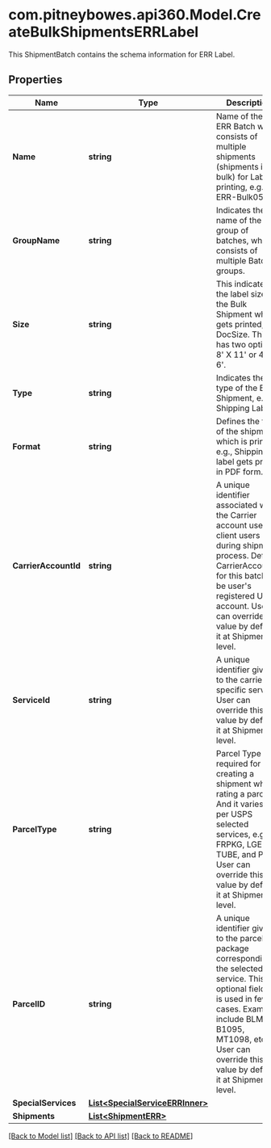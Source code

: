 # com.pitneybowes.api360.Model.CreateBulkShipmentsERRLabel
This ShipmentBatch contains the schema information for ERR Label.

## Properties

Name | Type | Description | Notes
------------ | ------------- | ------------- | -------------
**Name** | **string** | Name of the of ERR Batch which consists of multiple shipments (shipments in bulk) for Label printing, e.g. ERR-Bulk05. | 
**GroupName** | **string** | Indicates the name of the group of batches, which consists of multiple Batch groups. | [optional] 
**Size** | **string** | This indicates the label size of the Bulk Shipment when it gets printed,i.e., DocSize. This has two options 8&#39; X 11&#39; or 4&#39; X 6&#39;. | 
**Type** | **string** | Indicates the type of the Batch Shipment, e.g., Shipping Label. | 
**Format** | **string** | Defines the type of the shipment which is printed, e.g., Shipping label gets printed in PDF form. | [optional] 
**CarrierAccountId** | **string** | A unique identifier associated with the Carrier account used by client users during shipment process. Default CarrierAccountID for this batch will be user&#39;s registered USPS account. User can override this value by defining it at Shipment level. | 
**ServiceId** | **string** | A unique identifier given to the carrier-specific service. User can override this value by defining it at Shipment level. | 
**ParcelType** | **string** | Parcel Type is required for creating a shipment while rating a parcel. And it varies as per USPS selected services, e.g. FRPKG, LGENV, TUBE, and PKG. User can override this value by defining it at Shipment level. | 
**ParcelID** | **string** | A unique identifier given to the parcel or package corresponding to the selected service. This is optional field, but is used in few cases. Examples include BLM10, B1095, MT1098, etc. User can override this value by defining it at Shipment level. | [optional] 
**SpecialServices** | [**List&lt;SpecialServiceERRInner&gt;**](SpecialServiceERRInner.md) |  | [optional] 
**Shipments** | [**List&lt;ShipmentERR&gt;**](ShipmentERR.md) |  | 

[[Back to Model list]](../README.md#documentation-for-models) [[Back to API list]](../README.md#documentation-for-api-endpoints) [[Back to README]](../README.md)

